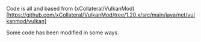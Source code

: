 Code is all and based from (xCollateral/VulkanMod)[https://github.com/xCollateral/VulkanMod/tree/1.20.x/src/main/java/net/vulkanmod/vulkan]

Some code has been modified in some ways.
